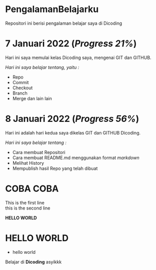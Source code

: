 # PengalamanBelajarku
Repositori ini berisi pengalaman belajar saya di Dicoding

7 Januari 2022 (*Progress 21%*)
==
Hari ini saya memulai kelas Dicoding saya, mengenai GIT dan GITHUB.

*Hari ini saya belajar tentang, yaitu :*
- Repo
- Commit
- Checkout
- Branch
- Merge dan lain lain

8 Januari 2022 (*Progress 56%*)
==
Hari ini adalah hari kedua saya dikelas GIT dan GITHUB Dicoding.

*Hari ini saya belajar tentang :*
- Cara membuat Repositori
- Cara membuat README.md menggunakan format *markdown*
- Melihat History
- Mempublish hasil Repo yang telah dibuat

COBA COBA
==
This is the first line <br>
this is the second line

**HELLO WORLD**
# HELLO WORLD
* hello world 

Belajar di **Dicoding** asyikkk
